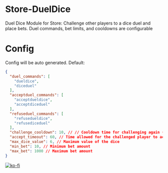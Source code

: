 # Store-DuelDice
Duel Dice Module for Store: Challenge other players to a dice duel and place bets. Duel commands, bet limits, and cooldowns are configurable

# Config
Config will be auto generated. Default:
```json
{
  "duel_commands": [
    "dueldice",
    "diceduel"
  ],
  "acceptduel_commands": [
    "acceptdueldice",
    "acceptdiceduel"
  ],
  "refuseduel_commands": [
    "refusedueldice",
    "refusediceduel"
  ],
  "challenge_cooldown": 10, // // Cooldown time for challenging again (in seconds)
  "accept_timeout": 60, // Time allowed for the challenged player to accept the duel (in seconds)
  "max_dice_value": 6, // Maximum value of the dice
  "min_bet": 10, // Minimum bet amount
  "max_bet": 1000 // Maximum bet amount
}
```
[![ko-fi](https://ko-fi.com/img/githubbutton_sm.svg)](https://ko-fi.com/L4L611665R)
